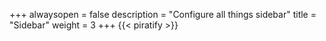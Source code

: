 +++
alwaysopen = false
description = "Configure all things sidebar"
title = "Sidebar"
weight = 3
+++
{{< piratify >}}